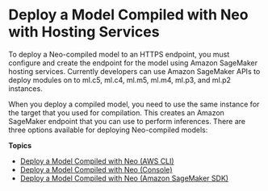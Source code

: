 # Deploy a Model Compiled with Neo with Hosting Services<a name="neo-deployment-hosting-services"></a>

To deploy a Neo\-compiled model to an HTTPS endpoint, you must configure and create the endpoint for the model using Amazon SageMaker hosting services\. Currently developers can use Amazon SageMaker APIs to deploy modules on to ml\.c5, ml\.c4, ml\.m5, ml\.m4, ml\.p3, and ml\.p2 instances\.

When you deploy a compiled model, you need to use the same instance for the target that you used for compilation\. This creates an Amazon SageMaker endpoint that you can use to perform inferences\. There are three options available for deploying Neo\-compiled models:

**Topics**
+ [Deploy a Model Compiled with Neo \(AWS CLI\)](neo-deployment-hosting-services-cli.md)
+ [Deploy a Model Compiled with Neo \(Console\)](neo-deployment-hosting-services-console.md)
+ [Deploy a Model Compiled with Neo \(Amazon SageMaker SDK\)](neo-deployment-hosting-services-sdk.md)